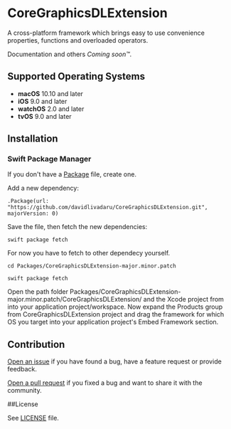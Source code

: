 # CoreGraphicsDLExtension

A cross-platform framework which brings easy to use convenience properties, functions and overloaded operators.

Documentation and others *Coming soon&trade;*.

## Supported Operating Systems

* **macOS** 10.10 and later
* **iOS** 9.0 and later
* **watchOS** 2.0 and later
* **tvOS** 9.0 and later

## Installation

### Swift Package Manager

If you don't have a [Package](https://swift.org/package-manager/#example-usage) file, create one.

Add a new dependency:

`
.Package(url: "https://github.com/davidlivadaru/CoreGraphicsDLExtension.git",
                 majorVersion: 0)
`

Save the file, then fetch the new dependencies:

`swift package fetch`

For now you have to fetch to other dependecy yourself.

`cd Packages/CoreGraphicsDLExtension-major.minor.patch`

`swift package fetch`

Open the path folder Packages/CoreGraphicsDLExtension-major.minor.patch/CoreGraphicsDLExtension/ and the Xcode project from into your application project/workspace. Now expand the Products group from CoreGraphicsDLExtension project and drag the framework for which OS you target into your application project's Embed Framework section.

## Contribution

[Open an issue](https://github.com/davidlivadaru/CoreGraphicsDLExtension/issues/new) if you have found a bug, have a feature request or provide feedback.

[Open a pull request](https://github.com/davidlivadaru/CoreGraphicsDLExtension/compare) if you fixed a bug and want to share it with the community.

##License

See [LICENSE](LICENSE) file.